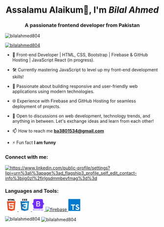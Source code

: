 <h1 align="center">Assalamu Alaikum👋, I'm <b><i>Bilal Ahmed</i></b></h1>
<h3 align="center">A passionate frontend developer from Pakistan</h3>

<p align="left"> <img src="https://komarev.com/ghpvc/?username=bilalahmed804&label=Profile%20views&color=0e75b6&style=flat" alt="bilalahmed804" /> </p>

<p align="left"> <a href="https://github.com/ryo-ma/github-profile-trophy"><img src="https://github-profile-trophy.vercel.app/?username=bilalahmed804" alt="bilalahmed804" /></a> </p>

- 👋 Front-end Developer | HTML, CSS, Bootstrap | Firebase & GitHub Hosting | JavaScript React (in progress).

- 🛠️ Currently mastering JavaScript to level up my front-end development skills!

- 🚀 Passionate about building responsive and user-friendly web applications using modern technologies.

- 🌐 Experience with Firebase and GitHub Hosting for seamless deployment of projects.

- 💬 Open to discussions on web development, technology trends, and anything in between. Let's exchange ideas and learn from each other!

- 📫 How to reach me **ba3801534@gmail.com**

- ⚡ Fun fact **I am funny**

<h3 align="left">Connect with me:</h3>
<p align="left">
<a href="https://linkedin.com/in/https://www.linkedin.com/public-profile/settings?lipi=urn%3ali%3apage%3ad_flagship3_profile_self_edit_contact-info%3bjig0zl%2fjrlgsdmmbevfmag%3d%3d" target="blank"><img align="center" src="https://raw.githubusercontent.com/rahuldkjain/github-profile-readme-generator/master/src/images/icons/Social/linked-in-alt.svg" alt="https://www.linkedin.com/public-profile/settings?lipi=urn%3ali%3apage%3ad_flagship3_profile_self_edit_contact-info%3bjig0zl%2fjrlgsdmmbevfmag%3d%3d" height="30" width="40" /></a>
</p>

<h3 align="left">Languages and Tools:</h3>
<p align="left"> <a href="https://www.w3.org/html/" target="_blank" rel="noreferrer"> <img src="https://raw.githubusercontent.com/devicons/devicon/master/icons/html5/html5-original-wordmark.svg" alt="html5" width="40" height="40"/> </a><a href="https://www.w3schools.com/css/" target="_blank" rel="noreferrer"> <img src="https://raw.githubusercontent.com/devicons/devicon/master/icons/css3/css3-original-wordmark.svg" alt="css3" width="40" height="40"/> </a><a href="https://getbootstrap.com" target="_blank" rel="noreferrer"> <img src="https://raw.githubusercontent.com/devicons/devicon/master/icons/bootstrap/bootstrap-plain-wordmark.svg" alt="bootstrap" width="40" height="40"/> </a>  <a href="https://firebase.google.com/" target="_blank" rel="noreferrer"> <img src="https://www.vectorlogo.zone/logos/firebase/firebase-icon.svg" alt="firebase" width="40" height="40"/> </a>  <a href="https://www.typescriptlang.org/" target="_blank" rel="noreferrer"> <img src="https://raw.githubusercontent.com/devicons/devicon/master/icons/typescript/typescript-original.svg" alt="typescript" width="40" height="40"/> </a></p>

<p><img align="left" src="https://github-readme-stats.vercel.app/api/top-langs?username=bilalahmed804&show_icons=true&locale=en&layout=compact" alt="bilalahmed804" /></p>

<p>&nbsp;<img align="center" src="https://github-readme-stats.vercel.app/api?username=bilalahmed804&show_icons=true&locale=en" alt="bilalahmed804" /></p>

